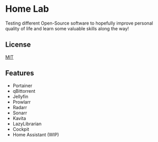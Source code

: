 
# Home Lab

Testing different Open-Source software to hopefully improve personal quality of life and learn some valuable skills along the way!


## License

[MIT](https://choosealicense.com/licenses/mit/)


## Features
- Portainer
- qBittorrent
- Jellyfin
- Prowlarr
- Radarr
- Sonarr
- Kavita
- LazyLibrarian
- Cockpit
- Home Assistant (WIP)